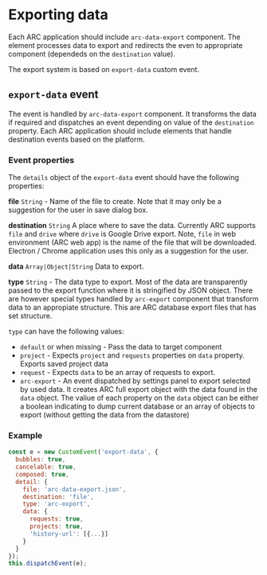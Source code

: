# Exporting data

Each ARC application should include `arc-data-export` component. The element processes data to export and redirects the even to appropriate component (dependeds on the `destination` value).

The export system is based on `export-data` custom event.

## `export-data` event

The event is handled by `arc-data-export` component. It transforms the data if required and dispatches an event depending on value of the `destination` property.
Each ARC application should include elements that handle destination events based on the platform.

### Event properties

The `details` object of the `export-data` event should have the following properties:

**file** `String` - Name of the file to create. Note that it may only be a suggestion for the user in save dialog box.

**destination** `String` A place where to save the data. Currently ARC supports `file` and `drive` where `drive` is Google Drive export.
Note, `file` in web environment (ARC web app) is the name of the file that will be downloaded. Electron / Chrome application uses this only as a suggestion for the user.

**data** `Array|Object|String` Data to export.

**type** `String` - The data type to export. Most of the data are transparently passed to the export function where it is stringified by JSON object. There are however special types handled by `arc-export` component that transform data to an appropiate structure. This are ARC database export files that has set structure.

`type` can have the following values:
-   `default` or when missing - Pass the data to target component
-   `project` - Expects `project` and `requests` properties on `data` property. Exports saved project data
-   `request` - Expects `data` to be an array of requests to export.
-   `arc-export` - An event dispatched by settings panel to export selected by used data. It creates ARC full export object with the data found in the `data` object. The valiue of each property on the `data` object can be either a boolean indicating to dump current database or an array of objects to export (without getting the data from the datastore)


### Example

```javascript
const e = new CustomEvent('export-data', {
  bubbles: true,
  cancelable: true,
  composed: true,
  detail: {
    file: 'arc-data-export.json',
    destination: 'file',
    type: 'arc-export',
    data: {
      requests: true,
      projects: true,
      'history-url': [{...}]
    }
  }
});
this.dispatchEvent(e);
```
